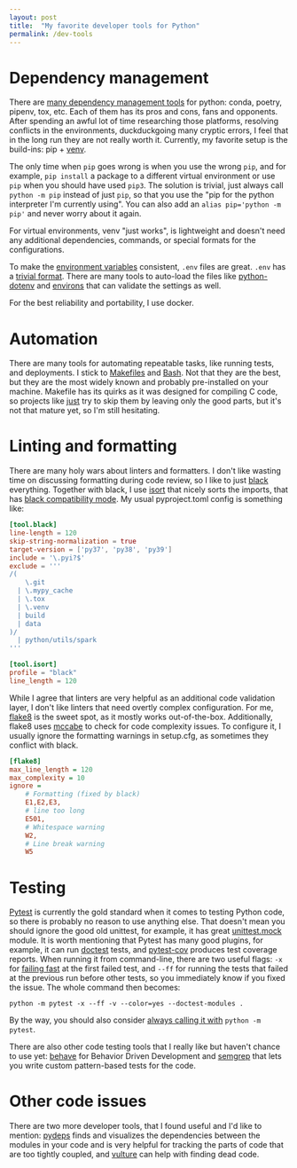 ```yaml
---
layout: post
title:  "My favorite developer tools for Python"
permalink: /dev-tools
---
```


# Dependency management

There are [many dependency management tools] for python: conda, poetry, pipenv, tox, etc.
Each of them has its pros and cons, fans and opponents. After spending an awful lot
of time researching those platforms, resolving conflicts in the environments,
duckduckgoing many cryptic errors, I feel that in the long run they are not really worth
it. Currently, my favorite setup is the build-ins: pip + [venv].

The only time when `pip` goes wrong is when you use the wrong `pip`, and for example,
`pip install` a package to a different virtual environment or use `pip` when you
should have used `pip3`. The solution is trivial, just always call `python -m pip`
instead of just `pip`, so that you use the "pip for the python interpreter I'm currently
using". You can also add an `alias pip='python -m pip'` and never worry about it again.

For virtual environments, venv "just works", is lightweight and doesn't need any
additional dependencies, commands, or special formats for the configurations.

To make the [environment variables] consistent, `.env` files are great. `.env`
has a [trivial format]. There are many tools to auto-load the files like
[python-dotenv] and [environs] that can validate the settings as well.

For the best reliability and portability, I use docker.

# Automation

There are many tools for automating repeatable tasks, like running tests, and deployments.
I stick to [Makefiles] and [Bash]. Not that they are the best, but they are the most
widely known and probably pre-installed on your machine. Makefile
has its quirks as it was designed for compiling C code, so projects like
[just] try to skip them by leaving only the good parts, but it's not that
mature yet, so I'm still hesitating.

# Linting and formatting

There are many holy wars about linters and formatters. I don't like wasting time on
discussing formatting during code review, so I like to just [black] everything.
Together with black, I use [isort] that nicely sorts the imports, that has
[black compatibility mode]. My usual pyproject.toml config is something like:

```toml
[tool.black]
line-length = 120
skip-string-normalization = true
target-version = ['py37', 'py38', 'py39']
include = '\.pyi?$'
exclude = '''
/(
    \.git
  | \.mypy_cache
  | \.tox
  | \.venv
  | build
  | data
)/
  | python/utils/spark
'''

[tool.isort]
profile = "black"
line_length = 120
```

While I agree that linters are very helpful as an additional code validation layer,
I don't like linters that need overtly complex configuration. For me, [flake8]
is the sweet spot, as it mostly works out-of-the-box. Additionally, flake8
uses [mccabe] to check for code complexity issues. To configure it, I usually
ignore the formatting warnings in setup.cfg, as sometimes they conflict with black.

```ini
[flake8]
max_line_length = 120
max_complexity = 10
ignore =
    # Formatting (fixed by black)
    E1,E2,E3,
    # line too long
    E501,
    # Whitespace warning
    W2,
    # Line break warning
    W5
 ```

# Testing

[Pytest] is currently the gold standard when it comes to testing Python code,
so there is probably no reason to use anything else. That doesn't mean you
should ignore the good old unittest, for example, it has great [unittest.mock]
module. It is worth mentioning that Pytest has many good plugins, for example,
it can run [doctest] tests, and [pytest-cov] produces test coverage reports.
When running it from command-line, there are two useful flags: `-x` for
[failing fast] at the first failed test, and `--ff` for running the tests that
failed at the previous run before other tests, so you immediately know if
you fixed the issue. The whole command then becomes:

```shell
python -m pytest -x --ff -v --color=yes --doctest-modules .
```

By the way, you should also consider [always calling it with] `python -m pytest`.

There are also other code testing tools that I really like but haven't chance
to use yet: [behave] for Behavior Driven Development and [semgrep] that lets
you write custom pattern-based tests for the code.

# Other code issues

There are two more developer tools, that I found useful and I'd like to mention:
[pydeps] finds and visualizes the dependencies between the modules in your code
and is very helpful for tracking the parts of code that are too tightly coupled,
and [vulture] can help with finding dead code.

 [venv]: https://realpython.com/python-virtual-environments-a-primer/
 [Makefiles]: https://twolodzko.github.io/makefiles
 [Bash]: https://twolodzko.github.io/bash
 [environment variables]: https://twolodzko.github.io/env
 [trivial format]: https://smartmob-rfc.readthedocs.io/en/latest/2-dotenv.html
 [python-dotenv]: https://pypi.org/project/python-dotenv/
 [environs]: https://github.com/sloria/environs
 [just]: https://github.com/casey/just
 [black]: https://black.readthedocs.io/en/stable/
 [isort]: https://pycqa.github.io/isort/
 [black compatibility mode]: https://pycqa.github.io/isort/docs/configuration/black_compatibility.html
 [flake8]: https://flake8.pycqa.org/en/latest/
 [mccabe]: https://pypi.org/project/mccabe/
 [Pytest]: https://realpython.com/pytest-python-testing/
 [unittest.mock]: https://realpython.com/python-mock-library/
 [doctest]: https://docs.pytest.org/en/latest/how-to/doctest.html
 [failing fast]: https://docs.pytest.org/en/7.1.x/how-to/failures.html
 [behave]: https://behave.readthedocs.io/en/stable/
 [semgrep]: https://github.com/returntocorp/semgrep
 [pydeps]: https://pydeps.readthedocs.io/en/latest/
 [vulture]: https://pypi.org/project/vulture/
 [always calling it with]: https://stackoverflow.com/questions/10253826/path-issue-with-pytest-importerror-no-module-named-yadayadayada/34140498#34140498
 [pytest-cov]: https://pypi.org/project/pytest-cov/
 [many dependency management tools]: https://www.youtube.com/watch?v=-C8uVImkTQg
